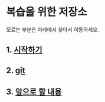 # 복습을 위한 저장소

모르는 부분은 아래에서 찾아서 이동하세요.

## 1. [시작하기](readme/start.md)

## 2. [git](readme/git.md)

## 3. [앞으로 할 내용](readme/to_be_next.md)